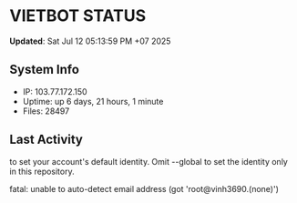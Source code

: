 # VIETBOT STATUS
**Updated**: Sat Jul 12 05:13:59 PM +07 2025

## System Info
- IP: 103.77.172.150
- Uptime: up 6 days, 21 hours, 1 minute
- Files: 28497

## Last Activity

to set your account's default identity.
Omit --global to set the identity only in this repository.

fatal: unable to auto-detect email address (got 'root@vinh3690.(none)')
